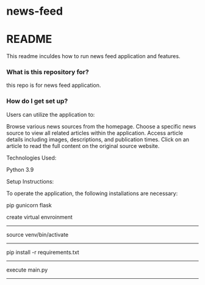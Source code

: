 # news-feed
# README #

This readme inculdes how to run news feed application and features.

### What is this repository for? ###
this repo is for news feed application.

### How do I get set up? ###

Users can utilize the application to:

Browse various news sources from the homepage.
Choose a specific news source to view all related articles within the application.
Access article details including images, descriptions, and publication times.
Click on an article to read the full content on the original source website.

Technologies Used:

Python 3.9

Setup Instructions:

To operate the application, the following installations are necessary:

pip
gunicorn
flask

create virtual envroinment 
- - - - - - - - - - - - - - - - 
source venv/bin/activate
- - - - - - - - - - - - - - - - 
pip install -r requirements.txt
- - - - - - - - - - - - - - - - 
execute main.py
- - - - - - - - - - - - - - - - 



        
